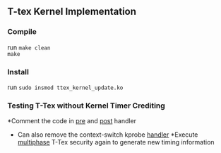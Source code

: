 ## T-tex Kernel Implementation

### Compile
run ``make clean`` \
``make``

### Install
run  ``sudo insmod ttex_kernel_update.ko``

### Testing T-Tex without Kernel Timer Crediting
*Comment the code in [pre](https://github.ncsu.edu/smittal6/ttex_kernel/blob/master/ttex_kernel_update.c#L364) and [post](https://github.ncsu.edu/smittal6/ttex_kernel/blob/master/ttex_kernel_update.c#L402) handler
  * Can also remove the context-switch kprobe [handler](https://github.ncsu.edu/smittal6/ttex_kernel/blob/master/ttex_kernel_update.c#L472)
*Execute [multiphase](https://github.ncsu.edu/smittal6/ttex_benchmark) T-Tex security again to generate new timing information

